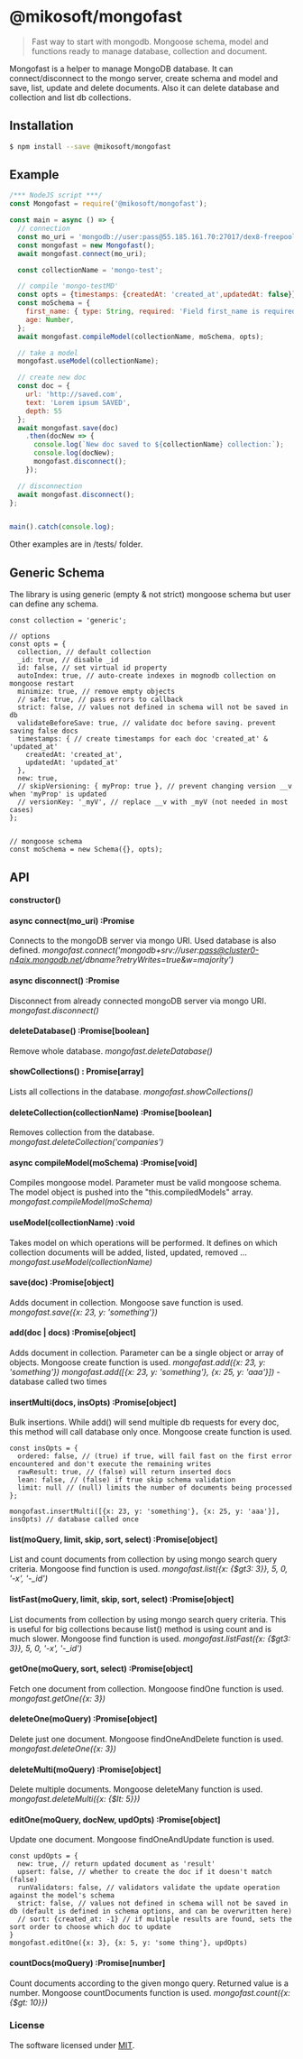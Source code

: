 # @mikosoft/mongofast
> Fast way to start with mongodb. Mongoose schema, model and functions ready to manage database, collection and document.

Mongofast is a helper to manage MongoDB database. It can connect/disconnect to the mongo server, create schema and model and save, list, update and delete documents. Also it can delete database and collection and list db collections.


## Installation
```bash
$ npm install --save @mikosoft/mongofast
```


## Example
```js
/*** NodeJS script ***/
const Mongofast = require('@mikosoft/mongofast');

const main = async () => {
  // connection
  const mo_uri = 'mongodb://user:pass@55.185.161.70:27017/dex8-freepool03';
  const mongofast = new Mongofast();
  await mongofast.connect(mo_uri);

  const collectionName = 'mongo-test';

  // compile 'mongo-testMD'
  const opts = {timestamps: {createdAt: 'created_at',updatedAt: false}};
  const moSchema = {
    first_name: { type: String, required: 'Field first_name is required' },
    age: Number,
  };
  await mongofast.compileModel(collectionName, moSchema, opts);

  // take a model
  mongofast.useModel(collectionName);

  // create new doc
  const doc = {
    url: 'http://saved.com',
    text: 'Lorem ipsum SAVED',
    depth: 55
  };
  await mongofast.save(doc)
    .then(docNew => {
      console.log(`New doc saved to ${collectionName} collection:`);
      console.log(docNew);
      mongofast.disconnect();
    });

  // disconnection
  await mongofast.disconnect();
};


main().catch(console.log);
```

Other examples are in /tests/ folder.


## Generic Schema
The library is using generic (empty & not strict) mongoose schema but user can define any schema.
```
const collection = 'generic';

// options
const opts = {
  collection, // default collection
  _id: true, // disable _id
  id: false, // set virtual id property
  autoIndex: true, // auto-create indexes in mognodb collection on mongoose restart
  minimize: true, // remove empty objects
  // safe: true, // pass errors to callback
  strict: false, // values not defined in schema will not be saved in db
  validateBeforeSave: true, // validate doc before saving. prevent saving false docs
  timestamps: { // create timestamps for each doc 'created_at' & 'updated_at'
    createdAt: 'created_at',
    updatedAt: 'updated_at'
  },
  new: true,
  // skipVersioning: { myProp: true }, // prevent changing version __v when 'myProp' is updated
  // versionKey: '_myV', // replace __v with _myV (not needed in most cases)
};


// mongoose schema
const moSchema = new Schema({}, opts);
```



## API

#### constructor()


#### async connect(mo_uri) :Promise
Connects to the mongoDB server via mongo URI. Used database is also defined.
*mongofast.connect('mongodb+srv://user:pass@cluster0-n4qix.mongodb.net/dbname?retryWrites=true&w=majority')*

#### async disconnect() :Promise
Disconnect from already connected mongoDB server via mongo URI.
*mongofast.disconnect()*

#### deleteDatabase() :Promise[boolean]
Remove whole database.
*mongofast.deleteDatabase()*

#### showCollections() : Promise[array]
Lists all collections in the database.
*mongofast.showCollections()*

#### deleteCollection(collectionName) :Promise[boolean]
Removes collection from the database.
*mongofast.deleteCollection('companies')*


#### async compileModel(moSchema) :Promise[void]
Compiles mongoose model. Parameter must be valid mongoose schema. The model object is pushed into the "this.compiledModels" array.
*mongofast.compileModel(moSchema)*

#### useModel(collectionName) :void
Takes model on which operations will be performed. It defines on which collection documents will be added, listed, updated, removed ...
*mongofast.useModel(collectionName)*

#### save(doc) :Promise[object]
Adds document in collection. Mongoose save function is used.
*mongofast.save({x: 23, y: 'something'})*

#### add(doc | docs) :Promise[object]
Adds document in collection. Parameter can be a single object or array of objects. Mongoose create function is used.
*mongofast.add({x: 23, y: 'something'})*
*mongofast.add([{x: 23, y: 'something'}, {x: 25, y: 'aaa'}])* - database called two times

#### insertMulti(docs, insOpts) :Promise[object]
Bulk insertions. While add() will send multiple db requests for every doc, this method will call database only once. Mongoose create function is used.
```
const insOpts = {
  ordered: false, // (true) if true, will fail fast on the first error encountered and don't execute the remaining writes
  rawResult: true, // (false) will return inserted docs
  lean: false, // (false) if true skip schema validation
  limit: null // (null) limits the number of documents being processed
};

mongofast.insertMulti([{x: 23, y: 'something'}, {x: 25, y: 'aaa'}], insOpts) // database called once
```

#### list(moQuery, limit, skip, sort, select) :Promise[object]
List and count documents from collection by using mongo search query criteria. Mongoose find function is used.
*mongofast.list({x: {$gt3: 3}}, 5, 0, '-x', '-_id')*

#### listFast(moQuery, limit, skip, sort, select) :Promise[object]
List documents from collection by using mongo search query criteria. This is useful for big collections because list() method is using count and is much slower. Mongoose find function is used.
*mongofast.listFast({x: {$gt3: 3}}, 5, 0, '-x', '-_id')*

#### getOne(moQuery, sort, select) :Promise[object]
Fetch one document from collection. Mongoose findOne function is used.
*mongofast.getOne({x: 3})*

#### deleteOne(moQuery) :Promise[object]
Delete just one document. Mongoose findOneAndDelete function is used.
*mongofast.deleteOne({x: 3})*

#### deleteMulti(moQuery) :Promise[object]
Delete multiple documents. Mongoose deleteMany function is used.
*mongofast.deleteMulti({x: {$lt: 5}})*

#### editOne(moQuery, docNew, updOpts) :Promise[object]
Update one document. Mongoose findOneAndUpdate function is used.
```
const updOpts = {
  new: true, // return updated document as 'result'
  upsert: false, // whether to create the doc if it doesn't match (false)
  runValidators: false, // validators validate the update operation against the model's schema
  strict: false, // values not defined in schema will not be saved in db (default is defined in schema options, and can be overwritten here)
  // sort: {created_at: -1} // if multiple results are found, sets the sort order to choose which doc to update
}
mongofast.editOne({x: 3}, {x: 5, y: 'some thing'}, updOpts)
```

#### countDocs(moQuery) :Promise[number]
Count documents according to the given mongo query. Returned value is a number. Mongoose countDocuments function is used.
*mongofast.count({x: {$gt: 10}})*




### License
The software licensed under [MIT](LICENSE).

